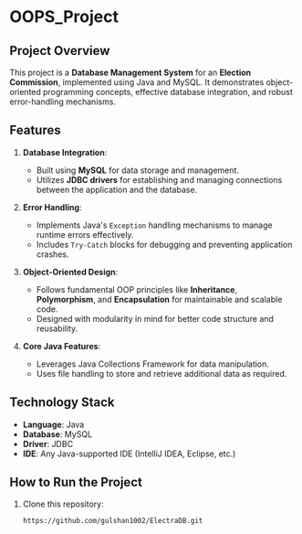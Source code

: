 # OOPS_Project

## Project Overview
This project is a **Database Management System** for an **Election Commission**, implemented using Java and MySQL. It demonstrates object-oriented programming concepts, effective database integration, and robust error-handling mechanisms.

## Features
1. **Database Integration**:
   - Built using **MySQL** for data storage and management.
   - Utilizes **JDBC drivers** for establishing and managing connections between the application and the database.

2. **Error Handling**:
   - Implements Java's `Exception` handling mechanisms to manage runtime errors effectively.
   - Includes `Try-Catch` blocks for debugging and preventing application crashes.

3. **Object-Oriented Design**:
   - Follows fundamental OOP principles like **Inheritance**, **Polymorphism**, and **Encapsulation** for maintainable and scalable code.
   - Designed with modularity in mind for better code structure and reusability.

4. **Core Java Features**:
   - Leverages Java Collections Framework for data manipulation.
   - Uses file handling to store and retrieve additional data as required.

## Technology Stack
- **Language**: Java
- **Database**: MySQL
- **Driver**: JDBC
- **IDE**: Any Java-supported IDE (IntelliJ IDEA, Eclipse, etc.)

## How to Run the Project
1. Clone this repository:
   ```bash
   https://github.com/gulshan1002/ElectraDB.git